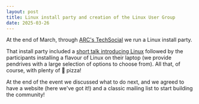 ```yaml
---
layout: post
title: Linux install party and creation of the Linux User Group
date: 2025-03-26
---
```


At the end of March, through [ARC's TechSocial](https://www.ucl.ac.uk/advanced-research-computing/techsocial-series) we run a Linux install party. 

That install party included a [short talk introducing Linux](https://hackmd.io/@dpshelio/ByFFzYlaJe#/) followed by the participants installing a flavour of Linux on their laptop (we provide pendrives with a large selection of options to choose from). All that, of course, with plenty of 🍕 pizza!

At the end of the event we discussed what to do next, and we agreed to have a website (here we've got it!) and a classic mailing list to start building the community!

